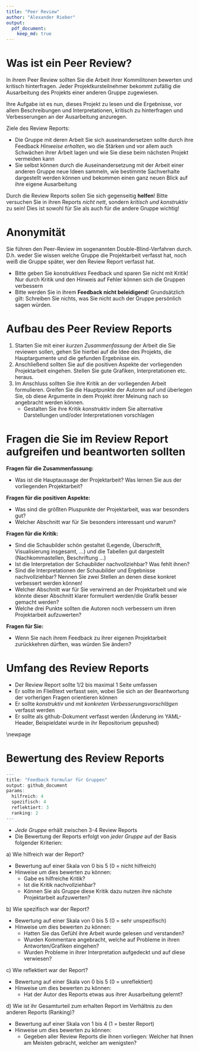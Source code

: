 ```yaml
---
title: "Peer Review"
author: "Alexander Rieber"
output: 
  pdf_document:
    keep_md: true
---
```


# Was ist ein Peer Review?

In ihrem Peer Review sollten Sie die Arbeit ihrer Kommilitonen bewerten und kritisch hinterfragen.
Jeder Projektkursteilnehmer bekommt zufällig die Ausarbeitung des Projekts einer anderen Gruppe zugewiesen.

Ihre Aufgabe ist es nun, dieses Projekt zu lesen und die Ergebnisse, vor allem Beschreibungen und Interpretationen, kritisch zu hinterfragen und Verbesserungen an der Ausarbeitung anzuregen.

Ziele des Review Reports:

- Die Gruppe mit deren Arbeit Sie sich auseinandersetzen sollte durch ihre Feedback _Hinweise erhalten_, wo die Stärken und vor allem auch Schwächen ihrer Arbeit lagen und wie Sie diese beim nächsten Projekt vermeiden kann
- Sie selbst können durch die Auseinandersetzung mit der Arbeit einer anderen Gruppe neue Ideen sammeln, wie bestimmte Sachverhalte dargestellt werden können und bekommen einen ganz neuen Blick auf ihre eigene Ausarbeitung

Durch die Review Reports sollen Sie sich gegenseitig **helfen**! Bitte versuchen Sie in ihren Reports _nicht nett_, sondern _kritisch und konstruktiv_ zu sein! Dies ist sowohl für Sie als auch für die andere Gruppe wichtig!

# Anonymität

Sie führen den Peer-Review im sogenannten Double-Blind-Verfahren durch. D.h. weder Sie wissen welche Gruppe die Projektarbeit verfasst hat, noch weiß die Gruppe später, wer den Review Report verfasst hat.

- Bitte geben Sie _konstruktives_ Feedback und sparen Sie nicht mit Kritik! Nur durch Kritik und den Hinweis auf Fehler können sich die Gruppen verbessern
- Bitte werden Sie in ihrem **Feedback nicht beleidigend**! Grundsätzlich gilt: Schreiben Sie nichts, was Sie nicht auch der Gruppe persönlich sagen würden.

# Aufbau des Peer Review Reports

1. Starten Sie mit einer _kurzen Zusammenfassung_ der Arbeit die Sie reviewen sollen, gehen Sie hierbei auf die Idee des Projekts, die Hauptargumente und die gefunden Ergebnisse ein.
2. Anschließend sollten Sie auf die positiven Aspekte der vorliegenden Projektarbeit eingehen. Stellen Sie gute Grafiken, Interpretationen etc. heraus. 
3. Im Anschluss sollten Sie ihre Kritik an der vorliegenden Arbeit formulieren. Greifen Sie die Hauptpunkte der Autoren auf und überlegen Sie, ob diese Argumente in dem Projekt ihrer Meinung nach so angebracht werden können. 
    - Gestalten Sie ihre Kritik _konstruktiv_ indem Sie alternative Darstellungen und/oder Interpretationen vorschlagen


# Fragen die Sie im Review Report aufgreifen und beantworten sollten

**Fragen für die Zusammenfassung:**

- Was ist die Hauptaussage der Projektarbeit? Was lernen Sie aus der vorliegenden Projektarbeit? 

**Fragen für die positiven Aspekte:**

- Was sind die größten Pluspunkte der Projektarbeit, was war besonders gut?
- Welcher Abschnitt war für Sie besonders interessant und warum?

**Fragen für die Kritik:**

- Sind die Schaubilder schön gestaltet (Legende, Überschrift, Visualisierung insgesamt, ...) und die Tabellen gut dargestellt (Nachkommastellen, Beschriftung ...)
- Ist die Interpretation der Schaubilder nachvollziehbar? Was fehlt ihnen?
- Sind die Interpretationen der Schaubilder und Ergebnisse nachvollziehbar? Nennen Sie zwei Stellen an denen diese konkret verbessert werden können!
- Welcher Abschnitt war für Sie verwirrend an der Projektarbeit und wie könnte dieser Abschnitt klarer formuliert werden/die Grafik besser gemacht werden?
- Welche drei Punkte sollten die Autoren noch verbessern um ihren Projektarbeit aufzuwerten?

**Fragen für Sie:**

- Wenn Sie nach ihrem Feedback zu ihrer eigenen Projektarbeit zurückkehren dürften, was würden Sie ändern?


# Umfang des Review Reports

- Der Review Report sollte 1/2 bis maximal 1 Seite umfassen
- Er sollte im Fließtext verfasst sein, wobei Sie sich an der Beantwortung der vorherigen Fragen orientieren können
- Er sollte _konstruktiv_ und _mit konkreten Verbesserungsvorschlägen_ verfasst werden
- Er sollte als github-Dokument verfasst werden (Änderung im YAML-Header, Beispieldatei wurde in ihr Repositorium gepushed)

\newpage

# Bewertung des Review Reports


```r
---
title: "Feedback Formular für Gruppen"
output: github_document
params:
  hilfreich: 4
  spezifisch: 4
  reflektiert: 3
  ranking: 2
---
```

- _Jede Gruppe_ erhält zwischen 3-4 Review Reports
- Die Bewertung der Reports erfolgt von _jeder Gruppe_ auf der Basis folgender Kriterien:

a) Wie hilfreich war der Report?
  - Bewertung auf einer Skala von 0 bis 5 (0 = nicht hilfreich)
  - Hinweise um dies bewerten zu können:
    - Gabe es hilfreiche Kritik?
    - Ist die Kritik nachvollziehbar?
    - Können Sie als Gruppe diese Kritik dazu nutzen ihre nächste Projektarbeit aufzuwerten?

b) Wie spezifisch war der Report?
  - Bewertung auf einer Skala von 0 bis 5 (0 = sehr unspezifisch)
  - Hinweise um dies bewerten zu können:
    - Hatten Sie das Gefühl ihre Arbeit wurde gelesen und verstanden?
    - Wurden Kommentare angebracht, welche auf Probleme in ihren Antworten/Grafiken eingehen?
    - Wurden Probleme in ihrer Interpretation aufgedeckt und auf diese verwiesen?
 
c) Wie reflektiert war der Report?
  - Bewertung auf einer Skala von 0 bis 5 (0 = unreflektiert)
  - Hinweise um dies bewerten zu können:
    - Hat der Autor des Reports etwas aus ihrer Ausarbeitung gelernt?

d) Wie ist ihr Gesamturteil zum erhalten Report im Verhältnis zu den anderen Reports (Ranking)?
  - Bewertung auf einer Skala von 1 bis 4 (1 = bester Report)
  - Hinweise um dies bewerten zu können:
    - Gegeben aller Review Reports die ihnen vorliegen: Welcher hat Ihnen am Meisten gebracht, welcher am wenigsten?
